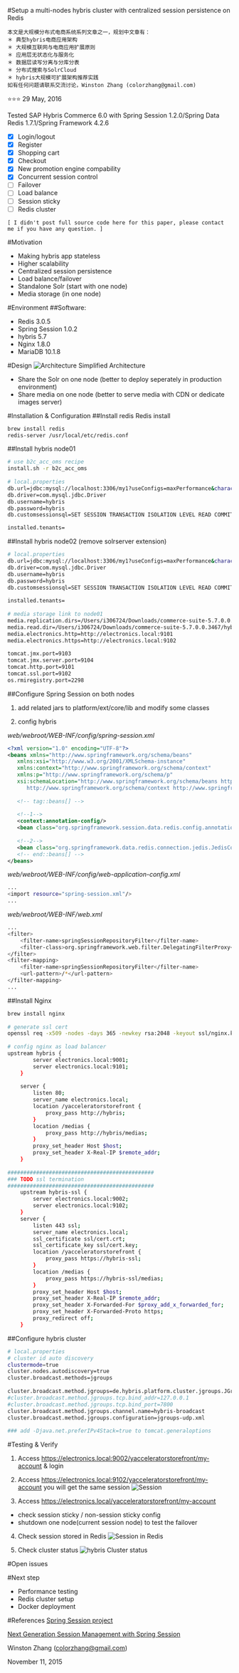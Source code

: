 #Setup a multi-nodes hybris cluster with centralized session persistence on Redis

```
本文是大规模分布式电商系统系列文章之一，规划中文章有：
＊ 典型hybris电商应用架构
＊ 大规模互联网与电商应用扩展原则
＊ 应用层无状态化与服务化
＊ 数据层读写分离与分库分表
＊ 分布式搜索与SolrCloud
＊ hybris大规模可扩展架构推荐实践
如有任何问题请联系交流讨论，Winston Zhang (colorzhang@gmail.com)
```


:star::star::star:
29 May, 2016

Tested SAP Hybris Commerce 6.0 with Spring Session 1.2.0/Spring Data Redis 1.7.1/Spring Framework 4.2.6
- [x] Login/logout
- [x] Register
- [x] Shopping cart
- [x] Checkout
- [x] New promotion engine compability
- [x] Concurrent session control
- [ ] Failover
- [ ] Load balance
- [ ] Session sticky
- [ ] Redis cluster

```
[ I didn't post full source code here for this paper, please contact me if you have any question. ]
```

#Motivation
- Making hybris app stateless
- Higher scalability
- Centralized session persistence
- Load balance/failover
- Standalone Solr (start with one node)
- Media storage (in one node)

#Environment
##Software:
- Redis 3.0.5
- Spring Session 1.0.2
- hybris 5.7
- Nginx 1.8.0
- MariaDB 10.1.8

#Design
![Architecture](images/arch_design.png)
Simplified Architecture
- Share the Solr on one node (better to deploy seperately in production environment)
- Share media on one node (better to serve media with CDN or dedicate images server)

#Installation & Configuration
##Install redis
Redis install
```bash
brew install redis
redis-server /usr/local/etc/redis.conf
```

##Install hybris node01
```bash
# use b2c_acc_oms recipe
install.sh -r b2c_acc_oms
 
# local.properties
db.url=jdbc:mysql://localhost:3306/my1?useConfigs=maxPerformance&characterEncoding=utf8
db.driver=com.mysql.jdbc.Driver
db.username=hybris
db.password=hybris
db.customsessionsql=SET SESSION TRANSACTION ISOLATION LEVEL READ COMMITTED;

installed.tenants=
```

##Install hybris node02 (remove solrserver extension)
```bash
# local.properties
db.url=jdbc:mysql://localhost:3306/my1?useConfigs=maxPerformance&characterEncoding=utf8
db.driver=com.mysql.jdbc.Driver
db.username=hybris
db.password=hybris
db.customsessionsql=SET SESSION TRANSACTION ISOLATION LEVEL READ COMMITTED;
 
installed.tenants=
 
# media storage link to node01
media.replication.dirs=/Users/i306724/Downloads/commerce-suite-5.7.0.0.3467/hybris/data/media
media.read.dir=/Users/i306724/Downloads/commerce-suite-5.7.0.0.3467/hybris/data/media
media.electronics.http=http://electronics.local:9101
media.electronics.https=http://electronics.local:9102
 
tomcat.jmx.port=9103
tomcat.jmx.server.port=9104
tomcat.http.port=9101
tomcat.ssl.port=9102
os.rmiregistry.port=2298
```

##Configure Spring Session on both nodes
1) add related jars to platform/ext/core/lib and modify some classes

2) config hybris

*web/webroot/WEB-INF/config/spring-session.xml*
```xml
<?xml version="1.0" encoding="UTF-8"?>
<beans xmlns="http://www.springframework.org/schema/beans"
   xmlns:xsi="http://www.w3.org/2001/XMLSchema-instance"
   xmlns:context="http://www.springframework.org/schema/context"
   xmlns:p="http://www.springframework.org/schema/p"
   xsi:schemaLocation="http://www.springframework.org/schema/beans http://www.springframework.org/schema/beans/spring-beans.xsd
      http://www.springframework.org/schema/context http://www.springframework.org/schema/context/spring-context.xsd">
 
   <!-- tag::beans[] -->
 
   <!--1-->
   <context:annotation-config/>
   <bean class="org.springframework.session.data.redis.config.annotation.web.http.RedisHttpSessionConfiguration"/>
 
   <!--2-->
   <bean class="org.springframework.data.redis.connection.jedis.JedisConnectionFactory"/>
   <!-- end::beans[] -->
</beans>
```

*web/webroot/WEB-INF/config/web-application-config.xml*
```bash
...
<import resource="spring-session.xml"/>
...
```

*web/webroot/WEB-INF/web.xml*
```bash
...
<filter>
    <filter-name>springSessionRepositoryFilter</filter-name>
    <filter-class>org.springframework.web.filter.DelegatingFilterProxy</filter-class>
</filter>
<filter-mapping>
    <filter-name>springSessionRepositoryFilter</filter-name>
    <url-pattern>/*</url-pattern>
</filter-mapping>
...
```

##Install Nginx
```bash
brew install nginx
 
# generate ssl cert
openssl req -x509 -nodes -days 365 -newkey rsa:2048 -keyout ssl/nginx.key -out ssl/nginx.crt
 
# config nginx as load balancer
upstream hybris {
        server electronics.local:9001;
        server electronics.local:9101;
    }
     
    server {
        listen 80;
        server_name electronics.local;
        location /yacceleratorstorefront {
            proxy_pass http://hybris;
        }
        location /medias {
            proxy_pass http://hybris/medias;
        }
        proxy_set_header Host $host;
        proxy_set_header X-Real-IP $remote_addr;
    }
 
##############################################
### TODO ssl termination
##############################################
    upstream hybris-ssl {
        server electronics.local:9002;
        server electronics.local:9102;
    }
    server {
        listen 443 ssl;
        server_name electronics.local;
        ssl_certificate ssl/cert.crt;
        ssl_certificate_key ssl/cert.key;
        location /yacceleratorstorefront {
            proxy_pass https://hybris-ssl;
        }
        location /medias {
            proxy_pass https://hybris-ssl/medias;
        }
        proxy_set_header Host $host;
        proxy_set_header X-Real-IP $remote_addr;
        proxy_set_header X-Forwarded-For $proxy_add_x_forwarded_for;
        proxy_set_header X-Forwarded-Proto https;
        proxy_redirect off;
    }
```

##Configure hybris cluster
```bash
# local.properties
# cluster id auto discovery
clustermode=true
cluster.nodes.autodiscovery=true
cluster.broadcast.methods=jgroups
 
cluster.broadcast.method.jgroups=de.hybris.platform.cluster.jgroups.JGroupsBroadcastMethod
#cluster.broadcast.method.jgroups.tcp.bind_addr=127.0.0.1
#cluster.broadcast.method.jgroups.tcp.bind_port=7800
cluster.broadcast.method.jgroups.channel.name=hybris-broadcast
cluster.broadcast.method.jgroups.configuration=jgroups-udp.xml
 
### add -Djava.net.preferIPv4Stack=true to tomcat.generaloptions
```

#Testing & Verify
1) Access https://electronics.local:9002/yacceleratorstorefront/my-account & login

2) Access https://electronics.local:9102/yacceleratorstorefront/my-account you will get the same session
![Session](images/jsessionid.png)

3) Access https://electronics.local/yacceleratorstorefront/my-account
- check session sticky / non-session sticky config
- shutdown one node(current session node) to test the failover

4) Check session stored in Redis
![Session in Redis](images/redis.png)

5) Check cluster status
![hybris Cluster status](images/ycluster.png)

#Open issues

#Next step
* Performance testing
* Redis cluster setup
* Docker deployment

#References
[Spring Session project](http://projects.spring.io/spring-session/)

[Next Generation Session Management with Spring Session](http://www.infoq.com/articles/Next-Generation-Session-Management-with-Spring-Session)

Winston Zhang (colorzhang@gmail.com)

November 11, 2015
